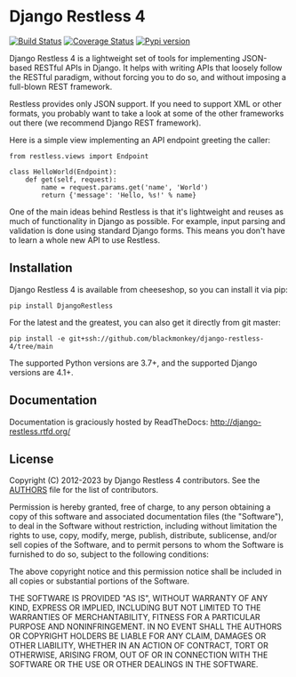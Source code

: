 # Django Restless 4

[![Build Status](https://github.com/blackmonkey/django-restless-4/actions/workflows/django.yml/badge.svg)](https://github.com/blackmonkey/django-restless-4/actions/workflows/django.yml)
[![Coverage Status](https://coveralls.io/repos/blackmonkey/django-restless-4/badge.png)](https://coveralls.io/r/blackmonkey/django-restless-4)
[![Pypi version](https://img.shields.io/pypi/v/DjangoRestless)](https://pypi.org/project/DjangoRestless/)

Django Restless 4 is a lightweight set of tools for implementing JSON-based
RESTful APIs in Django. It helps with writing APIs that loosely follow
the RESTful paradigm, without forcing you to do so, and without imposing a
full-blown REST framework.

Restless provides only JSON support. If you need to support XML or
other formats, you probably want to take a look at some of the other frameworks
out there (we recommend Django REST framework).

Here is a simple view implementing an API endpoint greeting the caller:

    from restless.views import Endpoint

    class HelloWorld(Endpoint):
        def get(self, request):
            name = request.params.get('name', 'World')
            return {'message': 'Hello, %s!' % name}

One of the main ideas behind Restless is that it's lightweight and reuses
as much of functionality in Django as possible. For example, input parsing and
validation is done using standard Django forms. This means you don't have to
learn a whole new API to use Restless.

## Installation

Django Restless 4 is available from cheeseshop, so you can install it via pip:

    pip install DjangoRestless

For the latest and the greatest, you can also get it directly from git master:

    pip install -e git+ssh://github.com/blackmonkey/django-restless-4/tree/main

The supported Python versions are 3.7+, and the supported Django versions are 4.1+.

## Documentation

Documentation is graciously hosted by ReadTheDocs: http://django-restless.rtfd.org/

## License

Copyright (C) 2012-2023 by Django Restless 4 contributors. See the
[AUTHORS](AUTHORS.md) file for the list of contributors.

Permission is hereby granted, free of charge, to any person obtaining a copy of this software and associated documentation files (the "Software"), to deal in the Software without restriction, including without limitation the rights to use, copy, modify, merge, publish, distribute, sublicense, and/or sell copies of the Software, and to permit persons to whom the Software is furnished to do so, subject to the following conditions:

The above copyright notice and this permission notice shall be included in all copies or substantial portions of the Software.

THE SOFTWARE IS PROVIDED "AS IS", WITHOUT WARRANTY OF ANY KIND, EXPRESS OR IMPLIED, INCLUDING BUT NOT LIMITED TO THE WARRANTIES OF MERCHANTABILITY, FITNESS FOR A PARTICULAR PURPOSE AND NONINFRINGEMENT. IN NO EVENT SHALL THE AUTHORS OR COPYRIGHT HOLDERS BE LIABLE FOR ANY CLAIM, DAMAGES OR OTHER LIABILITY, WHETHER IN AN ACTION OF CONTRACT, TORT OR OTHERWISE, ARISING FROM, OUT OF OR IN CONNECTION WITH THE SOFTWARE OR THE USE OR OTHER DEALINGS IN THE SOFTWARE.
